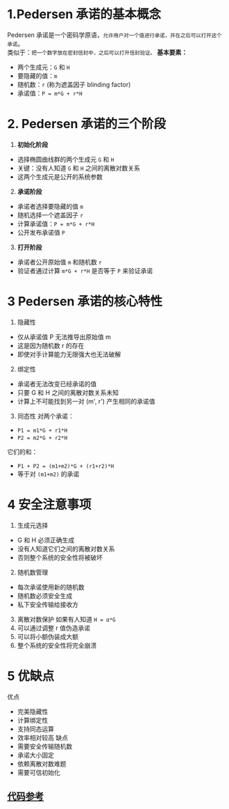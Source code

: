 # 1.Pedersen 承诺的基本概念
Pedersen 承诺是一个密码学原语，`允许用户对一个值进行承诺，并在之后可以打开这个承诺`。<br/>
类似于：`把一个数字放在密封信封中，之后可以打开信封验证。`
**基本要素：**
- 两个生成元：`G` 和 `H`
- 要隐藏的值：`m`
- 随机数：`r` (称为遮盖因子 blinding factor)
- 承诺值：`P = m*G + r*H`
# 2. Pedersen 承诺的三个阶段
1. **初始化阶段**
  - 选择椭圆曲线群的两个生成元 `G` 和 `H`
  - 关键：没有人知道 `G` 和 `H` 之间的离散对数关系
  - 这两个生成元是公开的系统参数
2. **承诺阶段**
  - 承诺者选择要隐藏的值 `m`
  - 随机选择一个遮盖因子 `r`
  - 计算承诺值：`P = m*G + r*H`
  - 公开发布承诺值 `P`
3. **打开阶段**
  - 承诺者公开原始值 `m` 和随机数 `r`
  -  验证者通过计算 `m*G + r*H` 是否等于 `P` 来验证承诺

# 3 Pedersen 承诺的核心特性
1. 隐藏性
  - 仅从承诺值 P 无法推导出原始值 m
  - 这是因为随机数 r 的存在
  - 即使对手计算能力无限强大也无法破解
2. 绑定性
  - 承诺者无法改变已经承诺的值
  - 只要 G 和 H 之间的离散对数关系未知
  - 计算上不可能找到另一对 (m', r') 产生相同的承诺值
3. 同态性
  对两个承诺：<br/>
  - `P1 = m1*G + r1*H`
  - `P2 = m2*G + r2*H`
  
  它们的和：<br/>
  - `P1 + P2 = (m1+m2)*G + (r1+r2)*H`
  - 等于对 `(m1+m2)` 的承诺

# 4  安全注意事项
1. 生成元选择
- G 和 H 必须正确生成
- 没有人知道它们之间的离散对数关系
- 否则整个系统的安全性将被破坏
2. 随机数管理
- 每次承诺使用新的随机数
- 随机数必须安全生成
- 私下安全传输给接收方
3. 离散对数保护 
如果有人知道 `H = α*G` <br/>
  1.  可以通过调整 r 值伪造承诺
  2.  可以将小额伪装成大额
  3.  整个系统的安全性将完全崩溃
# 5 优缺点
优点
  - 完美隐藏性
  - 计算绑定性
  - 支持同态运算
  - 效率相对较高
缺点
  - 需要安全传输随机数
  - 承诺大小固定
  - 依赖离散对数难题
  - 需要可信初始化

## [代码参考](https://github.com/leo-shi-dacheng/cryptography/blob/master/pedersen/pedersen.go)


